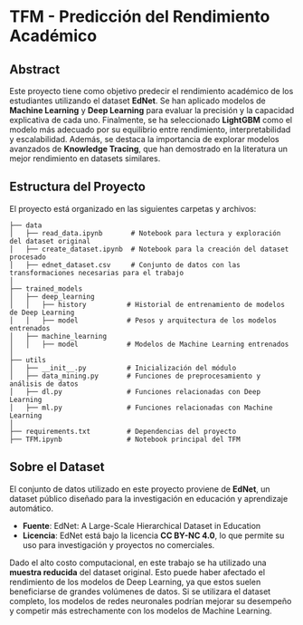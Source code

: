 # TFM - Predicción del Rendimiento Académico

## Abstract
Este proyecto tiene como objetivo predecir el rendimiento académico de los estudiantes utilizando el dataset **EdNet**. Se han aplicado modelos de **Machine Learning** y **Deep Learning** para evaluar la precisión y la capacidad explicativa de cada uno. Finalmente, se ha seleccionado **LightGBM** como el modelo más adecuado por su equilibrio entre rendimiento, interpretabilidad y escalabilidad. Además, se destaca la importancia de explorar modelos avanzados de **Knowledge Tracing**, que han demostrado en la literatura un mejor rendimiento en datasets similares.

## Estructura del Proyecto
El proyecto está organizado en las siguientes carpetas y archivos:

```
├── data
│   ├── read_data.ipynb       # Notebook para lectura y exploración del dataset original
│   ├── create_dataset.ipynb  # Notebook para la creación del dataset procesado
│   ├── ednet_dataset.csv     # Conjunto de datos con las transformaciones necesarias para el trabajo
│
├── trained_models
│   ├── deep_learning
│   │   ├── history          # Historial de entrenamiento de modelos de Deep Learning
│   │   ├── model            # Pesos y arquitectura de los modelos entrenados
│   ├── machine_learning
│   │   ├── model            # Modelos de Machine Learning entrenados
│
├── utils
│   ├── __init__.py          # Inicialización del módulo
│   ├── data_mining.py       # Funciones de preprocesamiento y análisis de datos
│   ├── dl.py                # Funciones relacionadas con Deep Learning
│   ├── ml.py                # Funciones relacionadas con Machine Learning
│
├── requirements.txt         # Dependencias del proyecto
├── TFM.ipynb                # Notebook principal del TFM
```

## Sobre el Dataset
El conjunto de datos utilizado en este proyecto proviene de **EdNet**, un dataset público diseñado para la investigación en educación y aprendizaje automático.

- **Fuente**: EdNet: A Large-Scale Hierarchical Dataset in Education
- **Licencia**: EdNet está bajo la licencia **CC BY-NC 4.0**, lo que permite su uso para investigación y proyectos no comerciales.

Dado el alto costo computacional, en este trabajo se ha utilizado una **muestra reducida** del dataset original. Esto puede haber afectado el rendimiento de los modelos de Deep Learning, ya que estos suelen beneficiarse de grandes volúmenes de datos. Si se utilizara el dataset completo, los modelos de redes neuronales podrían mejorar su desempeño y competir más estrechamente con los modelos de Machine Learning.
